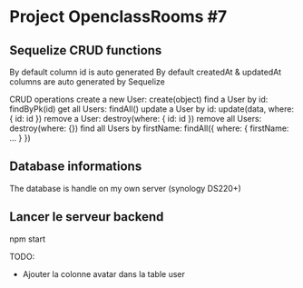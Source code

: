# Project OpenclassRooms #7

## Sequelize CRUD functions
By default column id is auto generated
By default createdAt & updatedAt columns are auto generated by Sequelize

CRUD operations
create a new User: create(object)
find a User by id: findByPk(id)
get all Users: findAll()
update a User by id: update(data, where: { id: id })
remove a User: destroy(where: { id: id })
remove all Users: destroy(where: {})
find all Users by firstName: findAll({ where: { firstName: ... } })

## Database informations
The database is handle on my own server (synology DS220+)

## Lancer le serveur backend
npm start

TODO:

- Ajouter la colonne avatar dans la table user